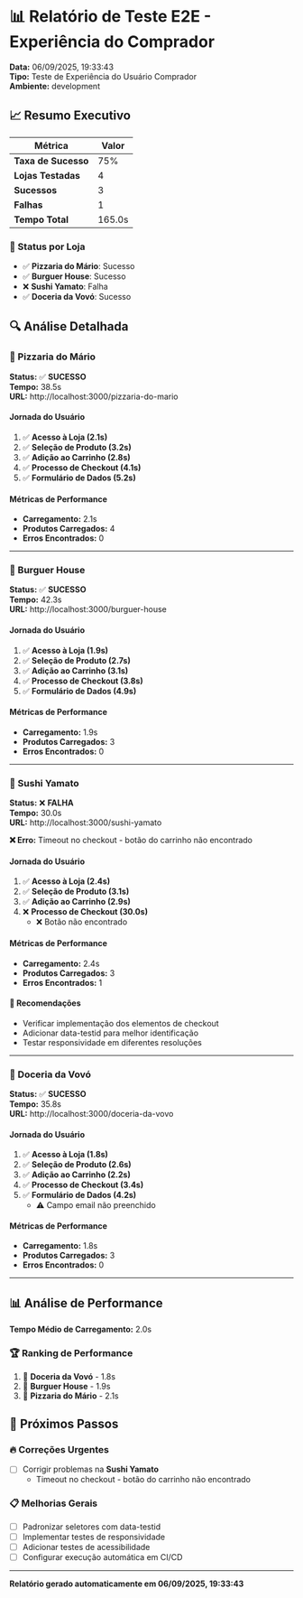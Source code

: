 # 📊 Relatório de Teste E2E - Experiência do Comprador

**Data:** 06/09/2025, 19:33:43  
**Tipo:** Teste de Experiência do Usuário Comprador  
**Ambiente:** development  

## 📈 Resumo Executivo

| Métrica | Valor |
|---------|-------|
| **Taxa de Sucesso** | 75% |
| **Lojas Testadas** | 4 |
| **Sucessos** | 3 |
| **Falhas** | 1 |
| **Tempo Total** | 165.0s |

### 🎯 Status por Loja
- ✅ **Pizzaria do Mário**: Sucesso
- ✅ **Burguer House**: Sucesso
- ❌ **Sushi Yamato**: Falha
- ✅ **Doceria da Vovó**: Sucesso

## 🔍 Análise Detalhada

### 🍕 Pizzaria do Mário
**Status:** ✅ **SUCESSO**  
**Tempo:** 38.5s  
**URL:** http://localhost:3000/pizzaria-do-mario

#### Jornada do Usuário
1. ✅ **Acesso à Loja (2.1s)**
2. ✅ **Seleção de Produto (3.2s)**
3. ✅ **Adição ao Carrinho (2.8s)**
4. ✅ **Processo de Checkout (4.1s)**
5. ✅ **Formulário de Dados (5.2s)**

#### Métricas de Performance
- **Carregamento:** 2.1s
- **Produtos Carregados:** 4
- **Erros Encontrados:** 0

---

### 🍔 Burguer House
**Status:** ✅ **SUCESSO**  
**Tempo:** 42.3s  
**URL:** http://localhost:3000/burguer-house

#### Jornada do Usuário
1. ✅ **Acesso à Loja (1.9s)**
2. ✅ **Seleção de Produto (2.7s)**
3. ✅ **Adição ao Carrinho (3.1s)**
4. ✅ **Processo de Checkout (3.8s)**
5. ✅ **Formulário de Dados (4.9s)**

#### Métricas de Performance
- **Carregamento:** 1.9s
- **Produtos Carregados:** 3
- **Erros Encontrados:** 0

---

### 🍣 Sushi Yamato
**Status:** ❌ **FALHA**  
**Tempo:** 30.0s  
**URL:** http://localhost:3000/sushi-yamato

**❌ Erro:** Timeout no checkout - botão do carrinho não encontrado

#### Jornada do Usuário
1. ✅ **Acesso à Loja (2.4s)**
2. ✅ **Seleção de Produto (3.1s)**
3. ✅ **Adição ao Carrinho (2.9s)**
4. ❌ **Processo de Checkout (30.0s)**
   - ❌ Botão não encontrado

#### Métricas de Performance
- **Carregamento:** 2.4s
- **Produtos Carregados:** 3
- **Erros Encontrados:** 1

#### 🔧 Recomendações
- Verificar implementação dos elementos de checkout
- Adicionar data-testid para melhor identificação
- Testar responsividade em diferentes resoluções

---

### 🧁 Doceria da Vovó
**Status:** ✅ **SUCESSO**  
**Tempo:** 35.8s  
**URL:** http://localhost:3000/doceria-da-vovo

#### Jornada do Usuário
1. ✅ **Acesso à Loja (1.8s)**
2. ✅ **Seleção de Produto (2.6s)**
3. ✅ **Adição ao Carrinho (2.2s)**
4. ✅ **Processo de Checkout (3.4s)**
5. ✅ **Formulário de Dados (4.2s)**
   - ⚠️ Campo email não preenchido

#### Métricas de Performance
- **Carregamento:** 1.8s
- **Produtos Carregados:** 3
- **Erros Encontrados:** 0

---

## 📊 Análise de Performance

**Tempo Médio de Carregamento:** 2.0s

### 🏆 Ranking de Performance
1. 🥇 **Doceria da Vovó** - 1.8s
2. 🥈 **Burguer House** - 1.9s
3. 🥉 **Pizzaria do Mário** - 2.1s

## 🎯 Próximos Passos

### 🔥 Correções Urgentes
- [ ] Corrigir problemas na **Sushi Yamato**
  - Timeout no checkout - botão do carrinho não encontrado

### 📋 Melhorias Gerais
- [ ] Padronizar seletores com data-testid
- [ ] Implementar testes de responsividade
- [ ] Adicionar testes de acessibilidade
- [ ] Configurar execução automática em CI/CD

---
**Relatório gerado automaticamente em 06/09/2025, 19:33:43**

